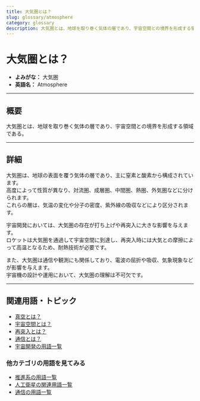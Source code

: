 ```yaml
---
title: 大気圏とは？
slug: glossary/atmosphere
category: glossary
description: 大気圏とは、地球を取り巻く気体の層であり、宇宙空間との境界を形成する領域である。
---
```


# 大気圏とは？

- **よみがな：** 大気圏  
- **英語名：** Atmosphere  

---

## 概要

大気圏とは、地球を取り巻く気体の層であり、宇宙空間との境界を形成する領域である。  

---

## 詳細

大気圏は、地球の表面を覆う気体の層であり、主に窒素と酸素から構成されています。  
高度によって性質が異なり、対流圏、成層圏、中間圏、熱圏、外気圏などに分けられます。  
これらの層は、気温の変化や分子の密度、紫外線の吸収などにより区分されます。  

宇宙開発においては、大気圏の存在が打ち上げや再突入に大きな影響を与えます。  
ロケットは大気圏を通過して宇宙空間に到達し、再突入時には大気との摩擦によって高温となるため、耐熱技術が必要です。  

また、大気圏は通信や観測にも関係しており、電波の屈折や吸収、気象現象などが影響を与えます。  
宇宙機の設計や運用において、大気圏の理解は不可欠です。  

---

## 関連用語・トピック

- [真空とは？](docs/glossary/vacuum)
- [宇宙空間とは？](docs/glossary/space)
- [再突入とは？](docs/explorer/technology/reentry)
- [通信とは？](docs/communication/communication)
- [宇宙開発の用語一覧](docs/category/glossary)

### 他カテゴリの用語を見てみる
- [推進系の用語一覧](docs/category/propulsion)
- [人工衛星の関連用語一覧](docs/category/satellite)
- [通信の用語一覧](docs/category/communication)
